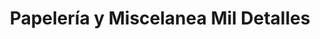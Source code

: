 ---
title: "Papelería y Miscelanea Mil Detalles"
url: /chipata/papeleria-y-miscelanea-mil-detalles/
shop: material de oficina
---